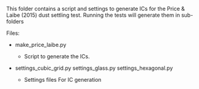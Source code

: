 This folder contains a script and settings to generate ICs for the Price &
Laibe (2015) dust settling test.  Running the tests will generate them in 
sub-folders

Files:
* make_price_laibe.py
    * Script to generate the ICs.

* settings_cubic_grid.py
  settings_glass.py
  settings_hexagonal.py
    * Settings files For IC generation

